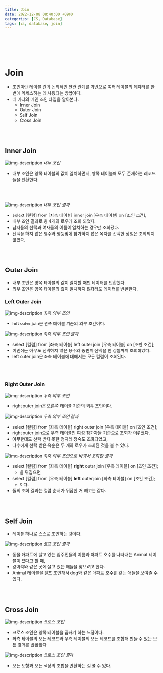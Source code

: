 ```yaml
---
title: Join
date: 2022-12-08 08:40:00 +0900
categories: [CS, Database]
tags: [cs, database, join]
---
```


<br/>
<br/>
<br/>
<br/>

# Join

- 조인이란 테이블 간의 논리적인 연관 관계를 기반으로 여러 테이블의 데이터를 한 번에 엑세스하는 데 사용되는 방법이다.
- 네 가지의 메인 조인 타입을 알아본다.
  - Inner Join
  - Outer Join
  - Self Join
  - Cross Join

<br/>
<br/>

## Inner Join

![img-description](assets/img/posting/db/inner_join-01.png)
_내부 조인_

- 내부 조인은 양쪽 테이블의 값이 일치하면서, 양쪽 테이블에 모두 존재하는 레코드들을 반환한다.

<br/>
<br/>


![img-description](assets/img/posting/db/inner_join-02.png)
_내부 조인 결과_

- select [컬럼] from [좌측 테이블] inner join [우측 테이블] on [조인 조건];
- 내부 조인 결과로 총 4개의 로우가 조회 되었다.
- 남자들의 선택과 여자들의 이름이 일치하는 경우만 조회됐다.
- 선택을 하지 않은 영수와 쌩뚱맞게 참가하지 않은 옥자를 선택한 상철은 조회되지 않았다.


<br/>
<br/>

## Outer Join

- 내부 조인은 양쪽 테이블의 값이 일치할 때만 데이터를 반환했다.
- 외부 조인은 양쪽 테이블의 값이 일치하지 않더라도 데이터를 반환한다.

### Left Outer Join

![img-description](assets/img/posting/db/left_outer_join-01.png)
_좌측 외부 조인_

- left outer join은 왼쪽 테이블 기준의 외부 조인이다.

![img-description](assets/img/posting/db/left_outer_join-02.png)
_좌측 외부 조인 결과_

- select [컬럼] from [좌측 테이블] left outer join [우측 테이블] on [조인 조건];
- 이번에는 아무도 선택하지 않은 용수와 뚱딴지 선택을 한 상철까지 조회되었다.
- left outer join은 좌측 테이블에 대해서는 모든 컬럼이 조회된다.

<br/>
<br/>

### Right Outer Join

![img-description](assets/img/posting/db/right_outer_join-01.png)
_우측 외부 조인_

- right outer join은 오른쪽 테이블 기준의 외부 조인이다.

![img-description](assets/img/posting/db/right_outer_join-02.png)
_우측 외부 조인 결과_

- select [컬럼] from [좌측 테이블] right outer join [우측 테이블] on [조인 조건];
- right outer join으로 우측 테이블인 여성 참가자들 기준으로 조회가 이뤄졌다.
- 아무한테도 선택 받지 못한 정자와 정숙도 조회되었고,
- 다수에게 선택 받은 옥순은 두 개의 로우가 조회된 것을 볼 수 있다.

![img-description](assets/img/posting/db/right_outer_join-03.png)
_좌축 외부 조인으로 바꿔서 조회한 결과_

- select [컬럼] from [좌측 테이블] **right** outer join [우측 테이블] on [조인 조건];
  - 을 뒤집으면
- select [컬럼] from [우측 테이블] **left** outer join [좌측 테이블] on [조인 조건];
  - 이다.
- 둘의 조회 결과는 컬럼 순서가 뒤집힌 거 빼고는 같다.

<br/>
<br/>

## Self Join

- 테이블 하나로 스스로 조인하는 것이다.

![img-description](assets/img/posting/db/self_join-01.png)
_셀프 조인 결과_

- 동물 아파트에 살고 있는 입주민들의 이름과 아파트 호수를 나타내는 Animal 테이블이 있다고 할 때,
- 강아지와 같은 곳에 살고 있는 애들을 찾으려고 한다.
- Animal 테이블을 셀프 조인해서 dog와 같은 아파트 호수를 갖는 애들을 보여줄 수 있다.

<br/>
<br/>

## Cross Join

![img-description](assets/img/posting/db/cross_join-01.png)
_크로스 조인_

- 크로스 조인은 양쪽 테이블을 곱하기 하는 느낌이다.
- 좌측 테이블의 모든 레코드와 우측 테이블의 모든 레코드를 조합해 만들 수 있는 모든 결과를 반환한다.

![img-description](assets/img/posting/db/cross_join-02.png)
_크로스 조인 결과_

- 모든 도형과 모든 색상의 조합을 반환하는 걸 볼 수 있다.

<br/>
<br/>
<br/>
<br/>
